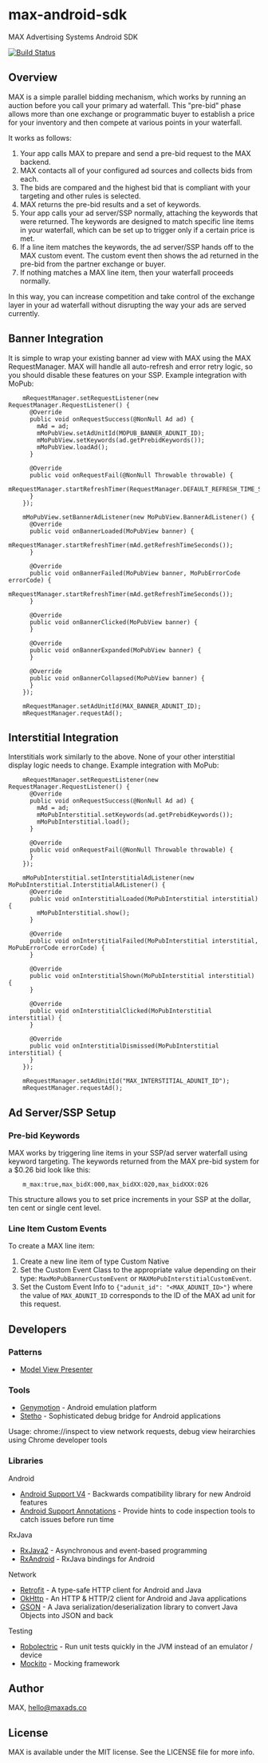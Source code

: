 # max-android-sdk
MAX Advertising Systems Android SDK

[![Build Status](https://travis-ci.com/MAXAds/max-android-sdk.svg?token=TpV16HrJqGHqqWgsCvCc&branch=master)](https://travis-ci.com/MAXAds/max-android-sdk)

## Overview

MAX is a simple parallel bidding mechanism, which works by running an auction before you call your primary ad waterfall. This "pre-bid" phase allows more than one exchange or programmatic buyer to establish a price for your inventory and then compete at various points in your waterfall.

It works as follows:

1. Your app calls MAX to prepare and send a pre-bid request to the MAX backend.
2. MAX contacts all of your configured ad sources and collects bids from each.
3. The bids are compared and the highest bid that is compliant with your targeting and other rules is selected.
4. MAX returns the pre-bid results and a set of keywords.
5. Your app calls your ad server/SSP normally, attaching the keywords that were returned. The keywords are designed to match specific line items in your waterfall, which can be set up to trigger only if a certain price is met.
6. If a line item matches the keywords, the ad server/SSP hands off to the MAX custom event. The custom event then shows the ad returned in the pre-bid from the partner exchange or buyer.
7. If nothing matches a MAX line item, then your waterfall proceeds normally.

In this way, you can increase competition and take control of the exchange layer in your ad waterfall without disrupting
the way your ads are served currently.

## Banner Integration

It is simple to wrap your existing banner ad view with MAX using the MAX RequestManager. MAX will handle all auto-refresh and error retry logic, so you should disable these features on your SSP. Example integration with MoPub:

``` mMoPubView.setAutorefreshEnabled(false);
    mRequestManager.setRequestListener(new RequestManager.RequestListener() {
      @Override
      public void onRequestSuccess(@NonNull Ad ad) {
        mAd = ad;
        mMoPubView.setAdUnitId(MOPUB_BANNER_ADUNIT_ID);
        mMoPubView.setKeywords(ad.getPrebidKeywords());
        mMoPubView.loadAd();
      }

      @Override
      public void onRequestFail(@NonNull Throwable throwable) {
        mRequestManager.startRefreshTimer(RequestManager.DEFAULT_REFRESH_TIME_SECONDS);
      }
    });

    mMoPubView.setBannerAdListener(new MoPubView.BannerAdListener() {
      @Override
      public void onBannerLoaded(MoPubView banner) {
        mRequestManager.startRefreshTimer(mAd.getRefreshTimeSeconds());
      }

      @Override
      public void onBannerFailed(MoPubView banner, MoPubErrorCode errorCode) {
        mRequestManager.startRefreshTimer(mAd.getRefreshTimeSeconds());
      }

      @Override
      public void onBannerClicked(MoPubView banner) {
      }

      @Override
      public void onBannerExpanded(MoPubView banner) {
      }

      @Override
      public void onBannerCollapsed(MoPubView banner) {
      }
    });
    
    mRequestManager.setAdUnitId(MAX_BANNER_ADUNIT_ID);
    mRequestManager.requestAd();
```

## Interstitial Integration

Interstitials work similarly to the above. None of your other interstitial display logic needs to change. Example integration with MoPub:

``` mMoPubInterstitial = new MoPubInterstitial(this, "MOPUB_INTERSTITIAL_ADUNIT_ID");
    mRequestManager.setRequestListener(new RequestManager.RequestListener() {
      @Override
      public void onRequestSuccess(@NonNull Ad ad) {
        mAd = ad;
        mMoPubInterstitial.setKeywords(ad.getPrebidKeywords());
        mMoPubInterstitial.load();
      }

      @Override
      public void onRequestFail(@NonNull Throwable throwable) {
      }
    });

    mMoPubInterstitial.setInterstitialAdListener(new MoPubInterstitial.InterstitialAdListener() {
      @Override
      public void onInterstitialLoaded(MoPubInterstitial interstitial) {
        mMoPubInterstitial.show();
      }

      @Override
      public void onInterstitialFailed(MoPubInterstitial interstitial, MoPubErrorCode errorCode) {
      }

      @Override
      public void onInterstitialShown(MoPubInterstitial interstitial) {
      }

      @Override
      public void onInterstitialClicked(MoPubInterstitial interstitial) {
      }

      @Override
      public void onInterstitialDismissed(MoPubInterstitial interstitial) {
      }
    });
    
    mRequestManager.setAdUnitId("MAX_INTERSTITIAL_ADUNIT_ID");
    mRequestManager.requestAd();
```

## Ad Server/SSP Setup

### Pre-bid Keywords 

MAX works by triggering line items in your SSP/ad server waterfall using keyword targeting. The keywords returned from
the MAX pre-bid system for a $0.26 bid look like this:

```
	m_max:true,max_bidX:000,max_bidXX:020,max_bidXXX:026
```

This structure allows you to set price increments in your SSP at the dollar, ten cent or single cent level. 

### Line Item Custom Events

To create a MAX line item:

1. Create a new line item of type Custom Native 
2. Set the Custom Event Class to the appropriate value depending on their type: `MaxMoPubBannerCustomEvent` or `MAXMoPubInterstitialCustomEvent`.
3. Set the Custom Event Info to `{"adunit_id": "<MAX_ADUNIT_ID>"}` where the value of `MAX_ADUNIT_ID` corresponds to the ID of the MAX ad unit for this request.

## Developers
### Patterns
* [Model View Presenter](http://lmgtfy.com/?q=android+model+view+presenter)

### Tools
* [Genymotion](https://www.genymotion.com/) - Android emulation platform
* [Stetho](http://facebook.github.io/stetho/) - Sophisticated debug bridge for Android applications

Usage: chrome://inspect to view network requests, debug view heirarchies using Chrome developer tools

### Libraries
Android

* [Android Support V4](https://developer.android.com/topic/libraries/support-library/index.html) - Backwards compatibility library for new Android features
* [Android Support Annotations](https://developer.android.com/studio/write/annotations.html) - Provide hints to code inspection tools to catch issues before run time

RxJava

* [RxJava2](https://github.com/ReactiveX/RxJava) - Asynchronous and event-based programming
* [RxAndroid](https://github.com/ReactiveX/RxAndroid) - RxJava bindings for Android

Network

* [Retrofit](http://square.github.io/retrofit/) - A type-safe HTTP client for Android and Java
* [OkHttp](http://square.github.io/okhttp/) - An HTTP & HTTP/2 client for Android and Java applications
* [GSON](https://github.com/google/gson) - A Java serialization/deserialization library to convert Java Objects into JSON and back

Testing

* [Robolectric](http://robolectric.org/) - Run unit tests quickly in the JVM instead of an emulator / device
* [Mockito](http://site.mockito.org/) - Mocking framework

## Author

MAX, hello@maxads.co

## License

MAX is available under the MIT license. See the LICENSE file for more info.
